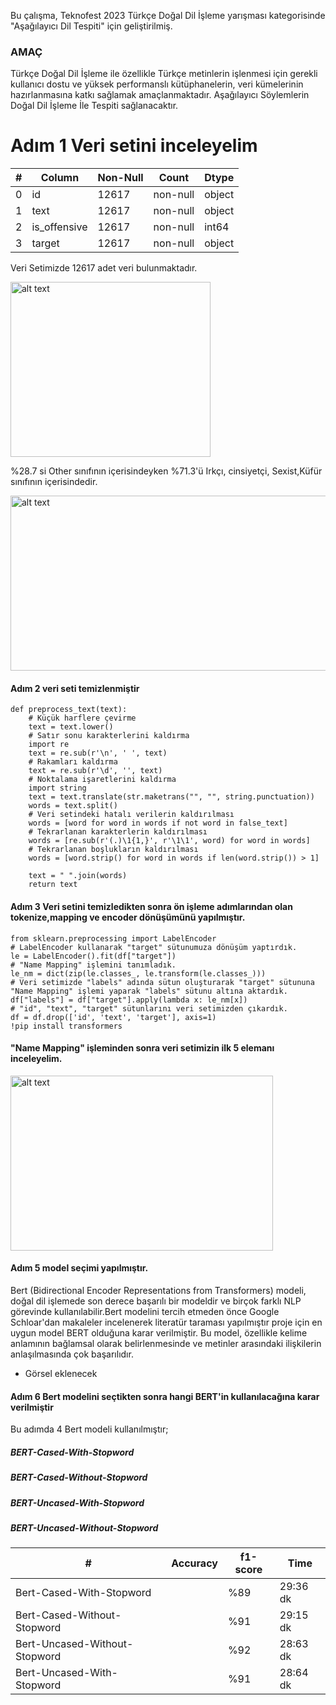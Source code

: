 Bu çalışma, Teknofest 2023 Türkçe Doğal Dil İşleme yarışması kategorisinde "Aşağılayıcı Dil Tespiti" için geliştirilmiş. 
### AMAÇ 

Türkçe Doğal Dil İşleme ile özellikle Türkçe metinlerin işlenmesi için gerekli kullanıcı dostu ve yüksek performanslı kütüphanelerin, veri kümelerinin hazırlanmasına katkı sağlamak amaçlanmaktadır. Aşağılayıcı Söylemlerin Doğal Dil İşleme İle Tespiti sağlanacaktır. 
# Adım 1 Veri setini inceleyelim

| # |  Column   |Non-Null| Count|  Dtype |
|---|  ------ |  --------|------ | -----  |
| 0 | id      |12617 | non-null   |object  |
| 1 | text     |12617 |non-null   |object |
|2  | is_offensive|12617 |non-null |int64 |
|3  | target  |12617 |non-null |object|

 Veri Setimizde 12617 adet veri bulunmaktadır.

 
<img src="https://github.com/thealper2/gat0r-nlp/blob/main/images/img1.png" alt="alt text" width="320" height="280">

%28.7 si Other sınıfının içerisindeyken %71.3'ü Irkçı, cinsiyetçi, Sexist,Küfür sınıfının içerisindedir.

<img src="https://github.com/thealper2/gat0r-nlp/blob/main/images/img2.png" alt="alt text" width="620" height="280">

#### Adım 2 veri seti temizlenmiştir

```
def preprocess_text(text):
    # Küçük harflere çevirme
    text = text.lower()
    # Satır sonu karakterlerini kaldırma
    import re
    text = re.sub(r'\n', ' ', text)
    # Rakamları kaldırma
    text = re.sub(r'\d', '', text)
    # Noktalama işaretlerini kaldırma
    import string
    text = text.translate(str.maketrans("", "", string.punctuation))
    words = text.split()
    # Veri setindeki hatalı verilerin kaldırılması
    words = [word for word in words if not word in false_text]
    # Tekrarlanan karakterlerin kaldırılması
    words = [re.sub(r'(.)\1{1,}', r'\1\1', word) for word in words]
    # Tekrarlanan boşlukların kaldırılması
    words = [word.strip() for word in words if len(word.strip()) > 1]
    
    text = " ".join(words)
    return text
```

#### Adım 3 Veri setini temizledikten sonra ön işleme adımlarından olan tokenize,mapping ve encoder dönüşümünü yapılmıştır.
```
from sklearn.preprocessing import LabelEncoder
# LabelEncoder kullanarak "target" sütunumuza dönüşüm yaptırdık.
le = LabelEncoder().fit(df["target"])
# "Name Mapping" işlemini tanımladık.
le_nm = dict(zip(le.classes_, le.transform(le.classes_)))
# Veri setimizde "labels" adında sütun oluşturarak "target" sütununa "Name Mapping" işlemi yaparak "labels" sütunu altına aktardık.
df["labels"] = df["target"].apply(lambda x: le_nm[x])
# "id", "text", "target" sütunlarını veri setimizden çıkardık.
df = df.drop(['id', 'text', 'target'], axis=1)
!pip install transformers
```
#### "Name Mapping" işleminden sonra veri setimizin ilk 5 elemanı inceleyelim.

<img src="https://github.com/thealper2/gat0r-nlp/blob/main/images/img0.png" alt="alt text" width="420" height="280">

#### Adım 5 model seçimi yapılmıştır. 
Bert (Bidirectional Encoder Representations from Transformers) modeli, doğal dil işlemede son derece başarılı bir modeldir ve birçok farklı NLP görevinde kullanılabilir.Bert modelini tercih etmeden önce Google Schloar'dan makaleler incelenerek literatür taraması yapılmıştır proje için en uygun model BERT olduğuna karar verilmiştir. Bu model, özellikle kelime anlamının bağlamsal olarak belirlenmesinde ve metinler arasındaki ilişkilerin anlaşılmasında çok başarılıdır.
* Görsel eklenecek



#### Adım 6 Bert modelini seçtikten sonra hangi BERT'in kullanılacağına karar verilmiştir

Bu adımda 4 Bert modeli kullanılmıştır;
##### BERT-Cased-With-Stopword
##### BERT-Cased-Without-Stopword
##### BERT-Uncased-With-Stopword
##### BERT-Uncased-Without-Stopword


|#  |Accuracy| f1-score | Time|
|---------|---------|-------|------|
|Bert-Cased-With-Stopword| | %89 |29:36 dk|
|Bert-Cased-Without-Stopword| | %91|29:15 dk|
|Bert-Uncased-Without-Stopword| | %92|28:63 dk|
|Bert-Uncased-With-Stopword| | %91| 28:64 dk|
